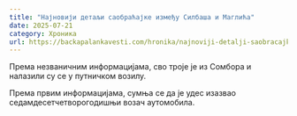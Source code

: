 ```yaml
---
title: "Најновији детаљи саобраћајке између Силбаша и Маглића"
date: 2025-07-21
category: Хроника
url: https://backapalankavesti.com/hronika/najnoviji-detalji-saobracajke-izmedju-silbasa-i-maglica/
---
```


Према незваничним информацијама, сво троје је из Сомбора и налазили су се у путничком возилу.

Према првим информацијама, сумња се да је удес изазвао седамдесетчетворогодишњи возач аутомобила.

